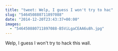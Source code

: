 ```yaml
---
title: "tweet: Welp, I guess I won't try to hac"
slug: "546450880711897088"
date: "2014-12-20T23:43:37+00:00"
images:
  - "546450880711897088-B5ViLgaCEAA6u8h.jpg"
---
```

Welp, I guess I won't try to hack this wall. 